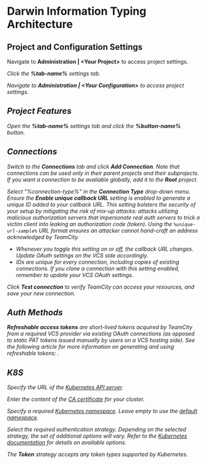 # Darwin Information Typing Architecture

## Project and Configuration Settings

<snippet id="open-project-settings">Navigate to <b>Administration | &lt;Your Project&gt;</b> to access project settings.</snippet>

<var name="tab-name" value="tab-name"/>
<snippet id="open-project-settings-tab">Click the <b>%tab-name%</b> settings tab.</snippet>


<snippet id="open-configuration-settings">Navigate to <b>Administration | &lt;Your Configuration&gt;</b> to access project settings.</snippet>



## Project Features

<var name="tab-name" value="tab-name"/><var name="button-name" value="button-name"/>
<snippet id="open-settings-create-new-entity">Open the <b>%tab-name%</b> settings tab and click the <b>%button-name%</b> button.</snippet>


## Connections

<snippet id="create-new-connection">Switch to the <b>Connections</b> tab and click <b>Add Connection</b>. Note that connections can be used only in their parent projects and their subprojects. If you want a connection to be available globally, add it to the <b>Root</b> project.</snippet>

<var name="connection-type" value="connection-type"/>
<snippet id="choose-connection-type">Select "%connection-type%" in the <b>Connection Type</b> drop-down menu.</snippet>

<var name="unique-url-sample" value="unique-url-sample"/>
<snippet id="connections-unique-callback-URL">
Ensure the <b>Enable unique callback URL</b> setting is enabled to generate a unique ID added to your callback URL. This setting bolsters the security of your setup by mitigating the risk of mix-up attacks: attacks utilizing malicious authorization servers that impersonate real auth servers to trick a victim client into leaking an authorization code (token). Using the <code>%unique-url-sample%</code> URL format ensures an attacker cannot hand-craft an address acknowledged by TeamCity.

<note>
<ul>
<li>Whenever you toggle this setting on or off, the callback URL changes. Update OAuth settings on the VCS side accordingly.</li>
<li>IDs are unique for every connection, including copies of existing connections. If you clone a connection with this setting enabled, remember to update your VCS OAuth settings.</li>
</ul>
</note>
</snippet>


<snippet id="test-and-save-connection">Click <b>Test connection</b> to verify TeamCity can access your resources, and save your new connection.</snippet>


## Auth Methods


<snippet id="rat-single"><b>Refreshable access tokens</b> are short-lived tokens acquired by TeamCity from a required VCS provider via existing OAuth connections (as opposed to static PAT tokens issued manually by users on a VCS hosting side). See the following article for more information on generating and using refreshable tokens: <a href="manage-access-tokens.md"></a>.</snippet>


## K8S

<snippet id="kubernetes-settings-api-server-url">Specify the URL of the <a href="https://kubernetes.io/docs/concepts/overview/components/#kube-apiserver">Kubernetes API server</a>.</snippet>

<snippet id="kubernetes-settings-certificate-authority">Enter the content of the <a href="https://kubernetes.io/docs/concepts/cluster-administration/certificates/">CA certificate</a> for your cluster.</snippet>


<snippet id="kubernetes-settings-namespace">Specify a required <a href="https://kubernetes.io/docs/concepts/overview/working-with-objects/namespaces/">Kubernetes namespace</a>. Leave empty to use the <a href="https://kubernetes.io/docs/concepts/overview/working-with-objects/namespaces/#viewing-namespaces">default namespace</a>.</snippet>

<snippet id="kubernetes-settings-auth-strategy">

Select the required authentication strategy. Depending on the selected strategy, the set of additional options will vary. Refer to the <a href="https://kubernetes.io/docs/reference/access-authn-authz/authentication/#authentication-strategies">Kubernetes documentation</a> for details on available options.

<note>The <b>Token</b> strategy accepts any token types supported by Kubernetes.</note>

</snippet>
